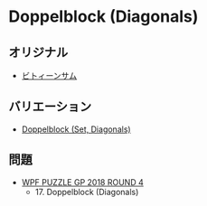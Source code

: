 # Doppelblock (Diagonals)

## オリジナル
- [ビトィーンサム](doppelblock.md)

## バリエーション
- [Doppelblock (Set, Diagonals)](doppelblock_set_diagonals.md)

## 問題
- [WPF PUZZLE GP 2018 ROUND 4](../questions/wpfpgp2018_4.md)
	- 17\. Doppelblock (Diagonals)
